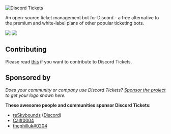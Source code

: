 ![Discord Tickets](https://img.eartharoid.me/insecure/plain/https://static.eartharoid.me/discord-tickets/logo/wordmark/gradient.png@png)

An open-source ticket management bot for Discord - a free alternative to the premium and white-label plans of other popular ticketing bots.

![](https://img.shields.io/badge/dynamic/json?color=5865F2&label=bots&query=clients&url=https%3A%2F%2Fstats.discordtickets.app&logo=discord&logoColor=white&style=for-the-badge)
![](https://img.shields.io/badge/dynamic/json?color=5865F2&label=tickets&query=tickets&url=https%3A%2F%2Fstats.discordtickets.app&logo=discord&logoColor=white&style=for-the-badge)

## Contributing

Please read [this](https://github.com/discord-tickets/.github/blob/main/CONTRIBUTING.md) if you want to contribute to Discord Tickets.

## Sponsored by

*Does your community or company use Discord Tickets? [Sponsor the project](https://github.com/discord-tickets/bot/?sponsor=1) to get your logo shown here.*

**These awesome people and communities sponsor Discord Tickets:**

- [reSkybounds](https://reskybounds.com/) ([Discord](https://discord.reskybounds.com/))
- [Cal#0004](https://discord.com/users/239036926152146944) <!-- @24c4 -->
- [thephilluk#0204](https://discord.com/users/166187860968472577) <!-- @thephilluk -->
